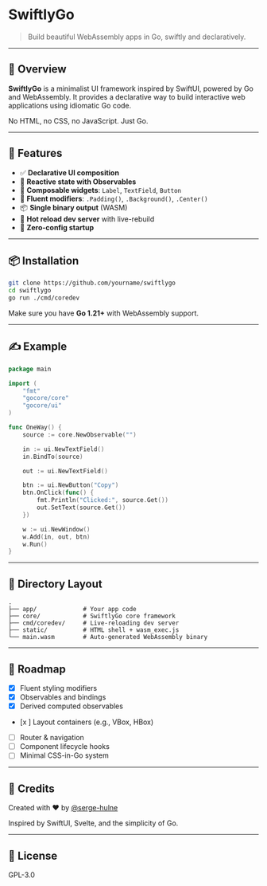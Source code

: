 # SwiftlyGo

> Build beautiful WebAssembly apps in Go, swiftly and declaratively.

---

## 🚀 Overview

**SwiftlyGo** is a minimalist UI framework inspired by SwiftUI, powered by Go and WebAssembly. It provides a declarative way to build interactive web applications using idiomatic Go code.

No HTML, no CSS, no JavaScript.
Just Go.

---

## 🧩 Features

* ✅ **Declarative UI composition**
* 🔁 **Reactive state with Observables**
* 🧱 **Composable widgets**: `Label`, `TextField`, `Button`
* 🎯 **Fluent modifiers**: `.Padding()`, `.Background()`, `.Center()`
* 📦 **Single binary output** (WASM)
* 🔄 **Hot reload dev server** with live-rebuild
* 🔧 **Zero-config startup**

---

## 📦 Installation

```bash
git clone https://github.com/yourname/swiftlygo
cd swiftlygo
go run ./cmd/coredev
```

Make sure you have **Go 1.21+** with WebAssembly support.

---

## ✍️ Example

```go
package main

import (
	"fmt"
	"gocore/core"
	"gocore/ui"
)

func OneWay() {
	source := core.NewObservable("")

	in := ui.NewTextField()
	in.BindTo(source)

	out := ui.NewTextField()

	btn := ui.NewButton("Copy")
	btn.OnClick(func() {
		fmt.Println("Clicked:", source.Get())
		out.SetText(source.Get())
	})

	w := ui.NewWindow()
	w.Add(in, out, btn)
	w.Run()
}
```

---

## 📁 Directory Layout

```
.
├── app/             # Your app code
├── core/            # SwiftlyGo core framework
├── cmd/coredev/     # Live-reloading dev server
├── static/          # HTML shell + wasm_exec.js
└── main.wasm        # Auto-generated WebAssembly binary
```

---

## 🧪 Roadmap

* [x] Fluent styling modifiers
* [x] Observables and bindings
* [x] Derived computed observables
* [x ] Layout containers (e.g., VBox, HBox)
* [ ] Router & navigation
* [ ] Component lifecycle hooks
* [ ] Minimal CSS-in-Go system

---

## 👥 Credits

Created with ❤️ by [@serge-hulne](https://github.com/serge-hulne)

Inspired by SwiftUI, Svelte, and the simplicity of Go.

---

## 📝 License

GPL-3.0
